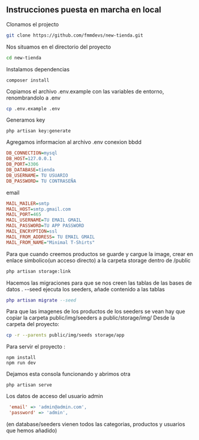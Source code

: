 ## Instrucciones puesta en marcha en local
Clonamos el projecto
```bash
git clone https://github.com/fmmdevs/new-tienda.git
```
Nos situamos en el directorio del proyecto
```sh
cd new-tienda
```
Instalamos dependencias
```undefined
composer install
```
Copiamos el archivo .env.example con las variables de entorno, renombrandolo a .env
```bash
cp .env.example .env
```
Generamos key
```vbnet
php artisan key:generate
```
Agregamos informacion al archivo .env
conexion bbdd
```ini
DB_CONNECTION=mysql
DB_HOST=127.0.0.1
DB_PORT=3306
DB_DATABASE=tienda
DB_USERNAME= TU USUARIO
DB_PASSWORD= TU CONTRASEÑA
```
email
```ini
MAIL_MAILER=smtp
MAIL_HOST=smtp.gmail.com
MAIL_PORT=465
MAIL_USERNAME=TU EMAIL GMAIL
MAIL_PASSWORD=TU APP PASSWORD
MAIL_ENCRYPTION=ssl
MAIL_FROM_ADDRESS= TU EMAIL GMAIL
MAIL_FROM_NAME="Minimal T-Shirts"

```
Para que cuando creemos productos se guarde y cargue la image, crear en enlace simbolico(un acceso directo) a la carpeta storage dentro de /public
```bash
php artisan storage:link
```
Hacemos las migraciones para que se nos creen las tablas de las bases de datos . --seed ejecuta los seeders, añade contenido a las tablas
```lua
php artisan migrate --seed
```

Para que las imagenes de los productos de los seeders se vean hay que copiar la carpeta public/img/seeders a public/storage/img/
Desde la carpeta del proyecto:
```bash
cp -r --parents public/img/seeds storage/app  
```

Para servir el proyecto :
```undefined
npm install
npm run dev
```
Dejamos esta consola funcionando y abrimos otra
```undefined
php artisan serve
```

Los datos de acceso del usuario admin
```ini
 'email' => 'admin@admin.com',
 'password' => 'admin',
```
(en database/seeders vienen todos las categorias, productos y usuarios que hemos añadido)